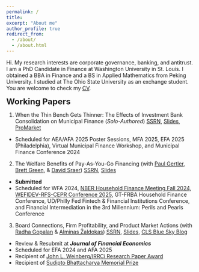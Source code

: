 ```yaml
---
permalink: /
title:
excerpt: "About me"
author_profile: true
redirect_from: 
  - /about/
  - /about.html
---
```


<!-- Google tag (gtag.js) -->
<script async src="https://www.googletagmanager.com/gtag/js?id=G-LK2GPXZMWH"></script>
<script>
  window.dataLayer = window.dataLayer || [];
  function gtag(){dataLayer.push(arguments);}
  gtag('js', new Date());

  gtag('config', 'G-LK2GPXZMWH');
</script>

Hi. My research interests are corporate governance, banking, and antitrust. I am a PhD Candidate in Finance at Washington University in St. Louis. I obtained a BBA in Finance and a BS in Applied Mathematics from Peking University. I studied at The Ohio State University as an exchange student. You are welcome to check my [CV](https://www.dropbox.com/s/yuwc34250an4u33/CV.pdf?dl=0).

<!-- <a href="#research-interests" style="text-decoration: none; color: inherit;  font-size: 22px; font-weight: bold">Research Interests</a> -->

<!-- **Research Interests**: Corporate Governance, Banking and FinTech, Competition and Antitrust -->

<!-- <a href="#jmp" style="text-decoration: none; color: inherit; font-size: 22px; font-weight: bold">Job Market Paper</a> -->
<!-- {:start="2"} -->

<a href="#working-papers" style="text-decoration: none; color: inherit;  font-size: 22px; font-weight: bold">Working Papers</a>

1. When the Thin Bench Gets Thinner: The Effects of Investment Bank Consolidation on Municipal Finance (*Solo-Authored*) [SSRN](https://papers.ssrn.com/sol3/papers.cfm?abstract_id=4687748), [Slides](https://www.dropbox.com/scl/fi/hlyo7a0455ahklsevthyz/slides_Li_UnderwriterMA.pdf?rlkey=rpna3k8k8xb1kutnig5bxibw7&dl=0), [ProMarket](https://www.promarket.org/2024/05/20/banking-consolidation-raises-the-costs-for-local-governments-to-issue-new-debt/)
  - Scheduled for AEA/AFA 2025 Poster Sessions, MFA 2025, EFA 2025 (Philadelphia), Virtual Municipal Finance Workshop, and Municipal Finance Conference 2024
2. The Welfare Benefits of Pay-As-You-Go Financing (with [Paul Gertler](https://www.paulgertler.com), [Brett Green](https://www.brettgreen.info), & [David Sraer](https://www.davidsraer.com/)) [SSRN](https://papers.ssrn.com/sol3/papers.cfm?abstract_id=4641559), [Slides](https://www.dropbox.com/scl/fi/tgqlbfokfv6msf1wrav8u/slides_GertlerGreenLiSraer.pdf?rlkey=xw7hnqlq1siehnpwdoi6eqbwp&dl=0)
  - **Submitted**
  - Scheduled for WFA 2024, [NBER Household Finance Meeting Fall 2024](https://www.nber.org/conferences/innovative-data-household-finance-opportunities-and-challenges-fall-2024), [WEFIDEV-RFS-CEPR Conference 2025](https://cepr.org/events/2025-wefidev-rfs-cepr-conference), GT-FRBA Household Finance Conference, UD/Philly Fed Fintech & Financial Institutions Conference, and Financial Intermediation in the 3rd Millennium: Perils and Pearls Conference
3. Board Connections, Firm Profitability, and Product Market Actions (with [Radha Gopalan](http://apps.olin.wustl.edu/faculty/Gopalan/) & [Alminas Žaldokas](http://www.alminas.com/)) [SSRN](https://papers.ssrn.com/sol3/papers.cfm?abstract_id=4053853), [Slides](https://www.dropbox.com/scl/fi/u7jrco0rky23z8dbav0to/slides_GopalanLiZaldokas.pdf?rlkey=iqdint5otjj62q881mv0uzqmv&dl=0), [CLS Blue Sky Blog](https://clsbluesky.law.columbia.edu/2023/04/11/do-board-connections-between-product-market-peers-impede-competition/)
  - Review & Resubmit at ***Journal of Financial Economics***
  - Scheduled for EFA 2024 and AFA 2025
  - Recipient of [John L. Weinberg/IRRCi Research Paper Award](https://weinberg.udel.edu/2024-corporate-governance-symposium/)
  - Recipient of [Sudipto Bhattacharya Memorial Prize](http://ewfs.org/award/)
